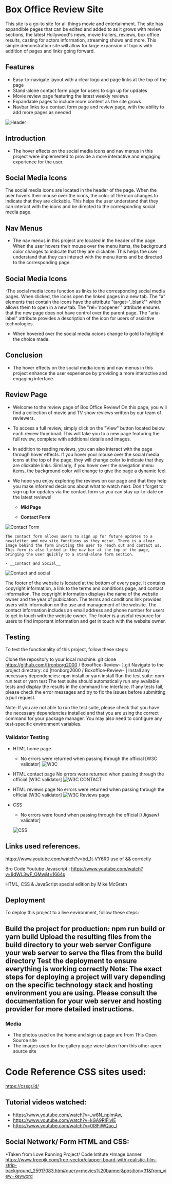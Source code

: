 # Box Office Review Site 
This site is a go-to site for all things movie and entertainment. The site has expandible pages that can be edited and added to as it grows with review sections, the latest Hollywood's news, movie trailers, reviews, box office results, casting for actors information, streaming shows and more. This simple demonstration site will allow for large expansion of topics with addition of pages and links going forward.



## Features 
* Easy-to-navigate layout with a clear logo and page links at the top of the page
* Stand-alone contact form page for users to sign up for updates
* Movie review page featuring the latest weekly reviews
* Expandable pages to include more content as the site grows
* Navbar links to a contact form page and review page, with the ability to add more pages as needed
    
![Header](/assets/images/Screenshot%202022-11-17%20at%2014.01.20.png)  

## Introduction

- The hover effects on the social media icons and nav menus in this project were implemented to provide a more interactive and engaging experience for the user.

## Social Media Icons
The social media icons are located in the header of the page. When the user hovers their mouse over the icons, the color of the icon changes to indicate that they are clickable. This helps the user understand that they can interact with the icons and be directed to the corresponding social media page.

## Nav Menus
- The nav menus in this project are located in the header of the page. When the user hovers their mouse over the menu items, the background color changes to indicate that they are clickable. This helps the user understand that they can interact with the menu items and be directed to the corresponding page.

## Social Media Icons

-The social media icons function as links to the corresponding social media pages. When clicked, the icons open the linked pages in a new tab. The "a" elements that contain the icons have the attribute "target='_blank'" which allows them to open in a new tab. The "rel='noopener'" attribute ensures that the new page does not have control over the parent page. The "aria-label" attribute provides a description of the icon for users of assistive technologies. 

- When hovered over the social media ocions change to gold to highlight the choice made. 

## Conclusion
- The hover effects on the social media icons and nav menus in this project enhance the user experience by providing a more interactive and engaging interface.

## Review Page

- Welcome to the review page of Box Office Review! On this page, you will find a collection of movie and TV show reviews written by our team of reviewers.

- To access a full review, simply click on the "View" button located below each review thumbnail. This will take you to a new page featuring the full review, complete with additional details and images.

- In addition to reading reviews, you can also interact with the page through hover effects. If you hover your mouse over the social media icons at the top of the page, they will change color to indicate that they are clickable links. Similarly, if you hover over the navigation menu items, the background color will change to give the page a dynamic feel.

- We hope you enjoy exploring the reviews on our page and that they help you make informed decisions about what to watch next. Don't forget to sign up for updates via the contact form so you can stay up-to-date on the latest reviews!


   - __Mid Page__


  - __Contact Form__

![Contact Form](/assets/images/Screenshot%202022-11-17%20at%2014.02.43.png)


    The contact form allows users to sign up for future updates to a newsletter and new site functions as they occur. There is a clear image behind the form inviting the user to reach out and contact us. This form is also linked in the nav bar at the top of the page, bringing the user quickly to a stand-alone form section.

    - __Contact and Social__

![Contact and social](/assets/images/contact%20and%20social%20box%20office.jpg)

   The footer of the website is located at the bottom of every page. It contains copyright information, a link to the terms and conditions page, and contact information. The copyright information displays the name of the website owner and the year of publication. The terms and conditions link provides users with information on the use and management of the website. The contact information includes an email address and phone number for users to get in touch with the website owner. The footer is a useful resource for users to find important information and get in touch with the website owner.




## Testing 

To test the functionality of this project, follow these steps:

Clone the repository to your local machine: git clone https://github.com/[tronborg2000
/
Boxoffice-Review-
].git
Navigate to the project directory: cd [tronborg2000
/
Boxoffice-Review-
]
Install any necessary dependencies: npm install or yarn install
Run the test suite: npm run test or yarn test
The test suite should automatically run any available tests and display the results in the command line interface. If any tests fail, please check the error messages and try to fix the issues before submitting a pull request.

Note: If you are not able to run the test suite, please check that you have the necessary dependencies installed and that you are using the correct command for your package manager. You may also need to configure any test-specific environment variables.








### Validator Testing 

- HTML home page 
    - No errors were returned when passing through the official [W3C validator] 
    ![W3C](/assets/images/Screenshot%202022-11-17%20at%2015.18.09.png)

- HTML contact page 
No errors were returned when passing through the official [W3C validator] 
![W3C CONTACT](assets/images/Screenshot%202022-12-12%20at%2017.05.38.png)

- HTML reviews page 
No errors were returned when passing through the official [W3C validator] 
![W3C Reviews page](assets/images/Screenshot%202022-12-12%20at%2017.07.25.png)

- CSS
    - No errors were found when passing through the official [(Jigsaw) validator]

    ![CSS](/assets/images/Screenshot%202022-11-17%20at%2015.19.14.png)
    





## Links used references. 

https://www.youtube.com/watch?v=bd_1t-VY6R0 use of && correctly 

Bro Code Youtube Javascript : https://www.youtube.com/watch?v=8dWL3wF_OMw&t=1664s

HTML, CSS & JavaScript special edition by Mike McGrath

## Deployment

To deploy this project to a live environment, follow these steps:

Build the project for production: npm run build or yarn build
Upload the resulting files from the build directory to your web server
Configure your web server to serve the files from the build directory
Test the deployment to ensure everything is working correctly
Note: The exact steps for deploying a project will vary depending on the specific technology stack and hosting environment you are using. Please consult the documentation for your web server and hosting provider for more detailed instructions.
- 


### Media

- The photos used on the home and sign up page are from This Open Source site
- The images used for the gallery page were taken from this other open source site




# Code Reference CSS sites used: 

https://cssgr.id/

## Tutorial videos watched:
* https://www.youtube.com/watch?v=_w6N_nplmAw, 
* https://www.youtube.com/watch?v=kGA9RIFiyIE
* https://www.youtube.com/watch?v=0I8FiWQao_I

## Social Network/ Form HTML and CSS: 

*Taken from Love Running Project/ Code Istitute 
*Image banner https://www.freepik.com/free-vector/clapper-board-with-realistic-film-strip-background_25917083.htm#query=movies%20banner&position=31&from_view=keyword

